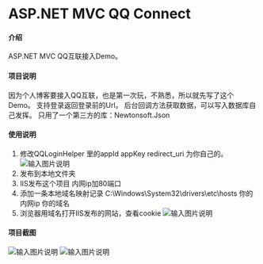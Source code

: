 # ASP.NET MVC QQ Connect

#### 介绍
ASP.NET MVC QQ互联接入Demo。

#### 项目说明
因为个人博客要接入QQ互联，也是第一次玩，不熟悉，所以就先写了这个Demo。
支持登录返回登录前的Url。
后台回调方法获取数据，可以写入数据库自己发挥。
只用了一个第三方的库：Newtonsoft.Json

#### 使用说明

1. 修改QQLoginHelper 里的appId appKey redirect_uri 为你自己的。
![输入图片说明](https://images.gitee.com/uploads/images/2019/0725/122551_5d90d5a6_1130037.jpeg "_1.jpg")
2. 发布到本地文件夹
3. IIS发布这个项目 内网ip加80端口
4. 添加一条本地域名映射记录 C:\Windows\System32\drivers\etc\hosts 你的内网ip 你的域名
5. 浏览器用域名打开IIS发布的网站，查看cookie
![输入图片说明](https://images.gitee.com/uploads/images/2019/0725/123034_921b8e66_1130037.jpeg "cookie.jpg")


#### 项目截图
![输入图片说明](https://images.gitee.com/uploads/images/2019/0725/123504_3acd2bdf_1130037.jpeg "e.jpg")
![输入图片说明](https://images.gitee.com/uploads/images/2019/0725/123524_c8097b27_1130037.jpeg "e1.jpg")
